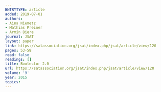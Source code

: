 ```yaml
---
ENTRYTYPE: article
added: 2019-07-01
authors:
- Aina Niemetz
- Mathias Preiner
- Armin Biere
journal: JSAT
layout: paper
link: https://satassociation.org/jsat/index.php/jsat/article/view/120
pages: 53-58
read: false
readings: []
title: Boolector 2.0
url: https://satassociation.org/jsat/index.php/jsat/article/view/120
volume: '9'
year: 2015
topics:
---
```

